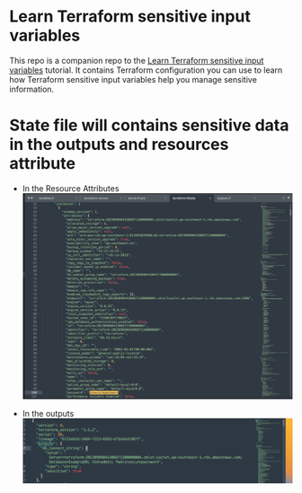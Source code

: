 # Learn Terraform sensitive input variables

This repo is a companion repo to the [Learn Terraform sensitive input variables](https://developer.hashicorp.com/terraform/tutorials/configuration-language/sensitive-variables) tutorial.
It contains Terraform configuration you can use to learn how Terraform sensitive input variables help you manage sensitive information.


# State file will contains sensitive data in the outputs and resources attribute

* In the Resource Attributes
![In Resources Atributes](./screenshots/sensitive_data_in_resource_attributes.png)

* In the outputs 
![In the output](./screenshots/sensitive_data_in_outputs.png)

